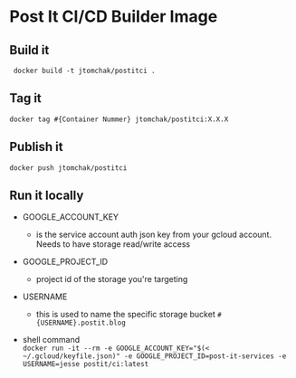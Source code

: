 # Post It CI/CD Builder Image

## Build it
` docker build -t jtomchak/postitci .`

## Tag it
`docker tag #{Container Nummer} jtomchak/postitci:X.X.X`

## Publish it
`docker push jtomchak/postitci`


## Run it locally
- GOOGLE_ACCOUNT_KEY
  - is the service account auth json key from your gcloud account. Needs to have storage read/write access
- GOOGLE_PROJECT_ID
  - project id of the storage you're targeting
- USERNAME
  - this is used to name the specific storage bucket `#{USERNAME}.postit.blog`

- shell command  
`docker run -it --rm -e GOOGLE_ACCOUNT_KEY="$(< ~/.gcloud/keyfile.json)" -e GOOGLE_PROJECT_ID=post-it-services -e USERNAME=jesse postit/ci:latest`